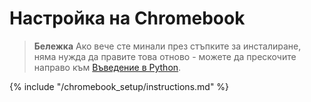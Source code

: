 # Настройка на Chromebook

> **Бележка** Ако вече сте минали през стъпките за инсталиране, няма нужда да правите това отново - можете да прескочите направо към [Въведение в Python](../python_introduction/README.md).

{% include "/chromebook_setup/instructions.md" %}